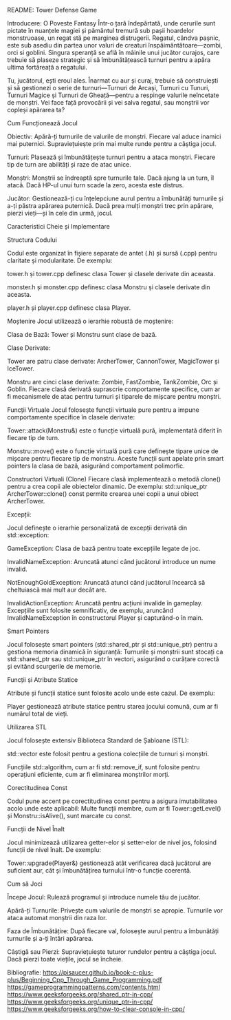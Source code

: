 README: Tower Defense Game

Introducere: O Poveste Fantasy
Într-o țară îndepărtată, unde cerurile sunt pictate în nuanțele magiei și pământul tremură sub pașii hoardelor monstruoase, un regat stă pe marginea distrugerii. Regatul, cândva pașnic, este sub asediu din partea unor valuri de creaturi înspăimântătoare—zombi, orci si goblini. Singura speranță se află în mâinile unui jucător curajos, care trebuie să plaseze strategic și să îmbunătățească turnuri pentru a apăra ultima fortăreață a regatului.

Tu, jucătorul, ești eroul ales. Înarmat cu aur și curaj, trebuie să construiești și să gestionezi o serie de turnuri—Turnuri de Arcași, Turnuri cu Tunuri, Turnuri Magice și Turnuri de Gheață—pentru a respinge valurile neîncetate de monștri. Vei face față provocării și vei salva regatul, sau monștrii vor copleși apărarea ta?

Cum Funcționează Jocul


Obiectiv: Apără-ți turnurile de valurile de monștri. Fiecare val aduce inamici mai puternici. Supraviețuiește prin mai multe runde pentru a câștiga jocul.

Turnuri: Plasează și îmbunătățește turnuri pentru a ataca monștri. Fiecare tip de turn are abilități și raze de atac unice.

Monștri: Monștrii se îndreaptă spre turnurile tale. Dacă ajung la un turn, îl atacă. Dacă HP-ul unui turn scade la zero, acesta este distrus.

Jucător: Gestionează-ți cu înțelepciune aurul pentru a îmbunătăți turnurile și a-ți păstra apărarea puternică. Dacă prea mulți monștri trec prin apărare, pierzi vieți—și în cele din urmă, jocul.


Caracteristici Cheie și Implementare

Structura Codului

Codul este organizat în fișiere separate de antet (.h) și sursă (.cpp) pentru claritate și modularitate. De exemplu:

tower.h și tower.cpp definesc clasa Tower și clasele derivate din aceasta.

monster.h și monster.cpp definesc clasa Monstru și clasele derivate din aceasta.

player.h și player.cpp definesc clasa Player.


Moștenire
Jocul utilizează o ierarhie robustă de moștenire:

Clasa de Bază: Tower și Monstru sunt clase de bază.

Clase Derivate:

Tower are patru clase derivate: ArcherTower, CannonTower, MagicTower și IceTower.

Monstru are cinci clase derivate: Zombie, FastZombie, TankZombie, Orc și Goblin.
Fiecare clasă derivată suprascrie comportamente specifice, cum ar fi mecanismele de atac pentru turnuri și tiparele de mișcare pentru monștri.

Funcții Virtuale
Jocul folosește funcții virtuale pure pentru a impune comportamente specifice în clasele derivate:

Tower::attack(Monstru&) este o funcție virtuală pură, implementată diferit în fiecare tip de turn.

Monstru::move() este o funcție virtuală pură care definește tipare unice de mișcare pentru fiecare tip de monstru.
Aceste funcții sunt apelate prin smart pointers la clasa de bază, asigurând comportament polimorfic.

Constructori Virtuali (Clone)
Fiecare clasă implementează o metodă clone() pentru a crea copii ale obiectelor dinamic. De exemplu:
std::unique_ptr<Tower> ArcherTower::clone() const permite crearea unei copii a unui obiect ArcherTower.

Excepții:

Jocul definește o ierarhie personalizată de excepții derivată din std::exception:

GameException: Clasa de bază pentru toate excepțiile legate de joc.

InvalidNameException: Aruncată atunci când jucătorul introduce un nume invalid.

NotEnoughGoldException: Aruncată atunci când jucătorul încearcă să cheltuiască mai mult aur decât are.

InvalidActionException: Aruncată pentru acțiuni invalide în gameplay.
Excepțiile sunt folosite semnificativ, de exemplu, aruncând InvalidNameException în constructorul Player și capturând-o în main.

Smart Pointers

Jocul folosește smart pointers (std::shared_ptr și std::unique_ptr) pentru a gestiona memoria dinamică în siguranță:
Turnurile și monștrii sunt stocați ca std::shared_ptr sau std::unique_ptr în vectori, asigurând o curățare corectă și evitând scurgerile de memorie.

Funcții și Atribute Statice

Atribute și funcții statice sunt folosite acolo unde este cazul. De exemplu:

Player gestionează atribute statice pentru starea jocului comună, cum ar fi numărul total de vieți.

Utilizarea STL

Jocul folosește extensiv Biblioteca Standard de Șabloane (STL):

std::vector este folosit pentru a gestiona colecțiile de turnuri și monștri.

Funcțiile std::algorithm, cum ar fi std::remove_if, sunt folosite pentru operațiuni eficiente, cum ar fi eliminarea monștrilor morți.

Corectitudinea Const

Codul pune accent pe corectitudinea const pentru a asigura imutabilitatea acolo unde este aplicabil:
Multe funcții membre, cum ar fi Tower::getLevel() și Monstru::isAlive(), sunt marcate cu const.

Funcții de Nivel Înalt

Jocul minimizează utilizarea getter-elor și setter-elor de nivel jos, folosind funcții de nivel înalt. De exemplu:

Tower::upgrade(Player&) gestionează atât verificarea dacă jucătorul are suficient aur, cât și îmbunătățirea turnului într-o funcție coerentă.

Cum să Joci

Începe Jocul: Rulează programul și introduce numele tău de jucător.

Apără-ți Turnurile: Privește cum valurile de monștri se apropie. Turnurile vor ataca automat monștrii din raza lor.

Faza de Îmbunătățire: După fiecare val, folosește aurul pentru a îmbunătăți turnurile și a-ți întări apărarea.

Câștigă sau Pierzi: Supraviețuiește tuturor rundelor pentru a câștiga jocul. Dacă pierzi toate viețile, jocul se încheie.

Bibliografie:
https://pisaucer.github.io/book-c-plus-plus/Beginning_Cpp_Through_Game_Programming.pdf
https://gameprogrammingpatterns.com/contents.html
https://www.geeksforgeeks.org/shared_ptr-in-cpp/
https://www.geeksforgeeks.org/unique_ptr-in-cpp/
https://www.geeksforgeeks.org/how-to-clear-console-in-cpp/
